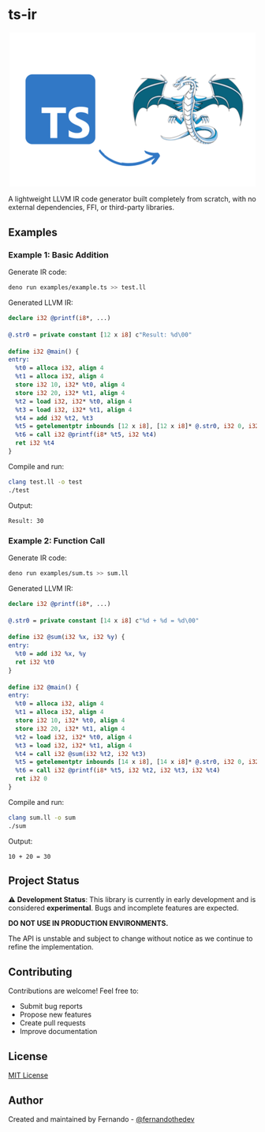 # ts-ir

<p align="center">
  <img src="assets/img.png" width="500" alt="ts-ir logo"/>
</p>

A lightweight LLVM IR code generator built completely from scratch, with no external dependencies, FFI, or third-party libraries.

## Examples

### Example 1: Basic Addition

Generate IR code:

```bash
deno run examples/example.ts >> test.ll
```

Generated LLVM IR:

```llvm
declare i32 @printf(i8*, ...)

@.str0 = private constant [12 x i8] c"Result: %d\00"

define i32 @main() {
entry:
  %t0 = alloca i32, align 4
  %t1 = alloca i32, align 4
  store i32 10, i32* %t0, align 4
  store i32 20, i32* %t1, align 4
  %t2 = load i32, i32* %t0, align 4
  %t3 = load i32, i32* %t1, align 4
  %t4 = add i32 %t2, %t3
  %t5 = getelementptr inbounds [12 x i8], [12 x i8]* @.str0, i32 0, i32 0
  %t6 = call i32 @printf(i8* %t5, i32 %t4)
  ret i32 %t4
}
```

Compile and run:

```bash
clang test.ll -o test
./test
```

Output:

```
Result: 30
```

### Example 2: Function Call

Generate IR code:

```bash
deno run examples/sum.ts >> sum.ll
```

Generated LLVM IR:

```llvm
declare i32 @printf(i8*, ...)

@.str0 = private constant [14 x i8] c"%d + %d = %d\00"

define i32 @sum(i32 %x, i32 %y) {
entry:
  %t0 = add i32 %x, %y
  ret i32 %t0
}

define i32 @main() {
entry:
  %t0 = alloca i32, align 4
  %t1 = alloca i32, align 4
  store i32 10, i32* %t0, align 4
  store i32 20, i32* %t1, align 4
  %t2 = load i32, i32* %t0, align 4
  %t3 = load i32, i32* %t1, align 4
  %t4 = call i32 @sum(i32 %t2, i32 %t3)
  %t5 = getelementptr inbounds [14 x i8], [14 x i8]* @.str0, i32 0, i32 0
  %t6 = call i32 @printf(i8* %t5, i32 %t2, i32 %t3, i32 %t4)
  ret i32 0
}
```

Compile and run:

```bash
clang sum.ll -o sum
./sum
```

Output:

```
10 + 20 = 30
```

## Project Status

⚠️ **Development Status**: This library is currently in early development and is considered **experimental**. Bugs and incomplete features are expected.

**DO NOT USE IN PRODUCTION ENVIRONMENTS.**

The API is unstable and subject to change without notice as we continue to refine the implementation.

## Contributing

Contributions are welcome! Feel free to:
- Submit bug reports
- Propose new features
- Create pull requests
- Improve documentation

## License

[MIT License](LICENSE)

## Author

Created and maintained by Fernando - [@fernandothedev](https://github.com/fernandothedev)
